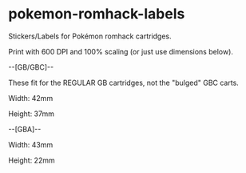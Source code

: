 # pokemon-romhack-labels
Stickers/Labels for Pokémon romhack cartridges.

Print with 600 DPI and 100% scaling (or just use dimensions below).

--[GB/GBC]--

These fit for the REGULAR GB cartridges, not the "bulged" GBC carts.

Width: 42mm

Height: 37mm

--[GBA]--

Width: 43mm

Height: 22mm
